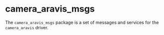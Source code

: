# camera_aravis_msgs

The `camera_aravis_msgs` package is a set of messages and services for the `camera_aravis` driver.
